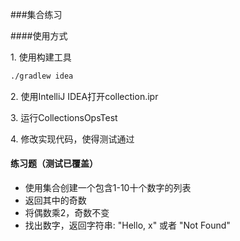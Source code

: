 ###集合练习

####使用方式

1\. 使用构建工具

```bash
./gradlew idea
```

2\. 使用IntelliJ IDEA打开collection.ipr

3\. 运行CollectionsOpsTest

4\. 修改实现代码，使得测试通过

#### 练习题（测试已覆盖）
* 使用集合创建一个包含1-10十个数字的列表
* 返回其中的奇数
* 将偶数乘2，奇数不变
* 找出数字，返回字符串: "Hello, x" 或者 "Not Found"
